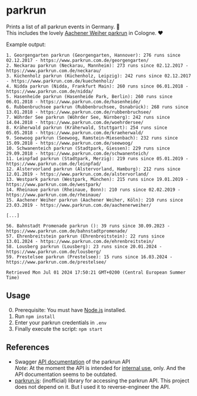 # parkrun

Prints a list of all parkrun events in Germany. :runner:  
This includes the lovely [Aachener Weiher parkrun](https://www.parkrun.com.de/aachenerweiher/) in Cologne. :heart: 

Example output:

```
1. Georgengarten parkrun (Georgengarten, Hannover): 276 runs since 02.12.2017 - https://www.parkrun.com.de/georgengarten/
2. Neckarau parkrun (Neckarau, Mannheim): 273 runs since 02.12.2017 - https://www.parkrun.com.de/neckarau/
3. Küchenholz parkrun (Küchenholz, Leipzig): 242 runs since 02.12.2017 - https://www.parkrun.com.de/kuechenholz/
4. Nidda parkrun (Nidda, Frankfurt Main): 260 runs since 06.01.2018 - https://www.parkrun.com.de/nidda/
5. Hasenheide parkrun (Hasenheide Park, Berlin): 260 runs since 06.01.2018 - https://www.parkrun.com.de/hasenheide/
6. Rubbenbruchsee parkrun (Rubbenbruchsee, Osnabrück): 268 runs since 13.01.2018 - https://www.parkrun.com.de/rubbenbruchsee/
7. Wöhrder See parkrun (Wöhrder See, Nürnberg): 242 runs since 14.04.2018 - https://www.parkrun.com.de/woehrdersee/
8. Kräherwald parkrun (Kräherwald, Stuttgart): 254 runs since 05.05.2018 - https://www.parkrun.com.de/kraeherwald/
9. Seewoog parkrun (Seewoog, Ramstein-Miesenbach): 232 runs since 15.09.2018 - https://www.parkrun.com.de/seewoog/
10. Schwanenteich parkrun (Stadtpark, Giessen): 229 runs since 29.09.2018 - https://www.parkrun.com.de/schwanenteich/
11. Leinpfad parkrun (Stadtpark, Merzig): 219 runs since 05.01.2019 - https://www.parkrun.com.de/leinpfad/
12. Alstervorland parkrun (Alstervorland, Hamburg): 212 runs since 12.01.2019 - https://www.parkrun.com.de/alstervorland/
13. Westpark parkrun (Westpark, München): 215 runs since 19.01.2019 - https://www.parkrun.com.de/westpark/
14. Rheinaue parkrun (Rheinaue, Bonn): 210 runs since 02.02.2019 - https://www.parkrun.com.de/rheinaue/
15. Aachener Weiher parkrun (Aachener Weiher, Köln): 210 runs since 23.03.2019 - https://www.parkrun.com.de/aachenerweiher/

[...]

56. Bahnstadt Promenade parkrun (): 39 runs since 30.09.2023 - https://www.parkrun.com.de/bahnstadtpromenade/
57. Ehrenbreitstein parkrun (Ehrenbreitstein): 22 runs since 13.01.2024 - https://www.parkrun.com.de/ehrenbreitstein/
58. Lousberg parkrun (Lousberg): 23 runs since 20.01.2024 - https://www.parkrun.com.de/lousberg/
59. Prestelsee parkrun (Prestelsee): 15 runs since 16.03.2024 - https://www.parkrun.com.de/prestelsee/

Retrieved Mon Jul 01 2024 17:50:21 GMT+0200 (Central European Summer Time)
```

## Usage

0. Prerequisite: You must have [Node.js](https://nodejs.org/) installed.
1. Run `npm install`
2. Enter your parkrun credentials in `.env`
3. Finally execute the script: `npm start`

## References

* Swagger [API documentation](https://developer.parkrun.com/) of the parkrun API  
  *Note*: At the moment the API is intended for [internal use](https://www.parkrun.com/api/), only. And the API documentation seems to be outdated.
* [parkrun.js](https://parkrun.js.org/): (inofficial) library for accessing the parkrun API. This project does not depend on it. But I used it to reverse-engineer the API.